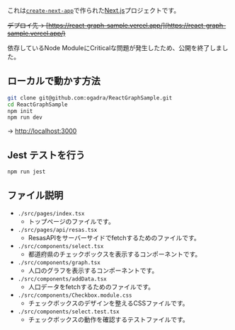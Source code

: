 これは[`create-next-app`](https://github.com/vercel/next.js/tree/canary/packages/create-next-app)で作られた[Next.js](https://nextjs.org/)プロジェクトです。

~~デプロイ先-> [https://react-graph-sample.vercel.app/](https://react-graph-sample.vercel.app/)~~

依存しているNode ModuleにCriticalな問題が発生したため、公開を終了しました。


## ローカルで動かす方法

```bash
git clone git@github.com:ogadra/ReactGraphSample.git
cd ReactGraphSample
npm init
npm run dev
```
-> [http://localhost:3000](http://localhost:3000)

## Jest テストを行う
```bash
npm run jest
```

## ファイル説明

- `./src/pages/index.tsx`
    - トップページのファイルです。
- `./src/pages/api/resas.tsx`
    - ResasAPIをサーバーサイドでfetchするためのファイルです。
- `./src/components/select.tsx`
    - 都道府県のチェックボックスを表示するコンポーネントです。
- `./src/components/graph.tsx`
    - 人口のグラフを表示するコンポーネントです。
- `./src/components/addData.tsx`
    - 人口データをfetchするためのファイルです。
- `./src/components/Checkbox.module.css`
    - チェックボックスのデザインを整えるCSSファイルです。
- `./src/components/select.test.tsx`
    - チェックボックスの動作を確認するテストファイルです。
